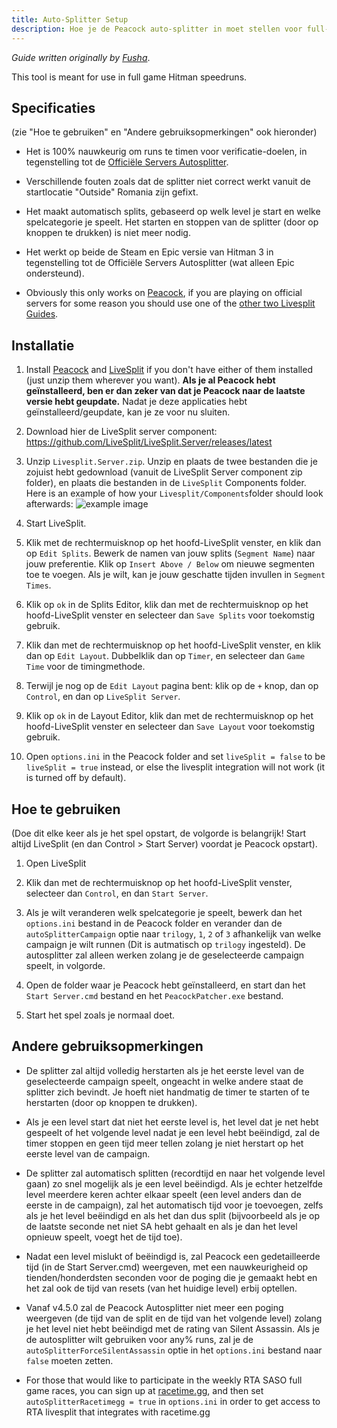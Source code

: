 ```yaml
---
title: Auto-Splitter Setup
description: Hoe je de Peacock auto-splitter in moet stellen voor full-game speedruns.
---
```


_Guide written originally by [Fusha](https://github.com/fu5ha)_.

This tool is meant for use in full game Hitman speedruns.

## Specificaties

(zie "Hoe te gebruiken" en "Andere gebruiksopmerkingen" ook hieronder)

-   Het is 100% nauwkeurig om runs te timen voor verificatie-doelen, in tegenstelling tot de [Officiële Servers Autosplitter](https://www.speedrun.com/hitman_3/guide/kbydm).

-   Verschillende fouten zoals dat de splitter niet correct werkt vanuit de startlocatie "Outside" Romania zijn gefixt.

-   Het maakt automatisch splits, gebaseerd op welk level je start en welke spelcategorie je speelt. Het starten en stoppen van de splitter (door op knoppen te drukken) is niet meer nodig.

-   Het werkt op beide de Steam en Epic versie van Hitman 3 in tegenstelling tot de Officiële Servers Autosplitter (wat alleen Epic ondersteund).

-   Obviously this only works on [Peacock](./what-is-peacock.md), if you are playing on official servers for some reason you should use one of the [other two Livesplit Guides](https://hitruns-wiki.vercel.app/docs/livesplit).

## Installatie

1. Install [Peacock](./installation.md) and [LiveSplit](https://livesplit.org/downloads/) if you don't have either of them installed (just unzip them wherever you want). **Als je al Peacock hebt geïnstalleerd, ben er dan zeker van dat je Peacock naar de laatste versie hebt geupdate.** Nadat je deze applicaties hebt geïnstalleerd/geupdate, kan je ze voor nu sluiten.

2. Download hier de LiveSplit server component: https://github.com/LiveSplit/LiveSplit.Server/releases/latest

3. Unzip `Livesplit.Server.zip`. Unzip en plaats de twee bestanden die je zojuist hebt gedownload (vanuit de LiveSplit Server component zip folder), en plaats die bestanden in de `LiveSplit` Components folder. Here is an example of how your `Livesplit/Components`folder should look afterwards: ![example image](/img/livesplit_component.png)

4. Start LiveSplit.

5. Klik met de rechtermuisknop op het hoofd-LiveSplit venster, en klik dan op `Edit Splits`. Bewerk de namen van jouw splits (`Segment Name`) naar jouw preferentie. Klik op `Insert Above / Below` om nieuwe segmenten toe te voegen. Als je wilt, kan je jouw geschatte tijden invullen in `Segment Times`.

6. Klik op `ok` in de Splits Editor, klik dan met de rechtermuisknop op het hoofd-LiveSplit venster en selecteer dan `Save Splits` voor toekomstig gebruik.

7. Klik dan met de rechtermuisknop op het hoofd-LiveSplit venster, en klik dan op `Edit Layout`. Dubbelklik dan op `Timer`, en selecteer dan `Game Time` voor de timingmethode.

8. Terwijl je nog op de `Edit Layout` pagina bent: klik op de `+` knop, dan op `Control`, en dan op `LiveSplit Server`.

9. Klik op `ok` in de Layout Editor, klik dan met de rechtermuisknop op het hoofd-LiveSplit venster en selecteer dan `Save Layout` voor toekomstig gebruik.

10. Open `options.ini` in the Peacock folder and set `liveSplit = false` to be `liveSplit = true` instead, or else the livesplit integration will not work (it is turned off by default).

## Hoe te gebruiken

(Doe dit elke keer als je het spel opstart, de volgorde is belangrijk! Start altijd LiveSplit (en dan Control > Start Server) voordat je Peacock opstart).

1. Open LiveSplit

2. Klik dan met de rechtermuisknop op het hoofd-LiveSplit venster, selecteer dan `Control`, en dan `Start Server`.

3. Als je wilt veranderen welk spelcategorie je speelt, bewerk dan het `options.ini` bestand in de Peacock folder en verander dan de `autoSplitterCampaign` optie naar `trilogy`, `1`, `2` of `3` afhankelijk van welke campaign je wilt runnen (Dit is autmatisch op `trilogy` ingesteld). De autosplitter zal alleen werken zolang je de geselecteerde campaign speelt, in volgorde.

4. Open de folder waar je Peacock hebt geïnstalleerd, en start dan het `Start Server.cmd` bestand en het `PeacockPatcher.exe` bestand.

5. Start het spel zoals je normaal doet.

## Andere gebruiksopmerkingen

-   De splitter zal altijd volledig herstarten als je het eerste level van de geselecteerde campaign speelt, ongeacht in welke andere staat de splitter zich bevindt. Je hoeft niet handmatig de timer te starten of te herstarten (door op knoppen te drukken).

-   Als je een level start dat niet het eerste level is, het level dat je net hebt gespeelt of het volgende level nadat je een level hebt beëindigd, zal de timer stoppen en geen tijd meer tellen zolang je niet herstart op het eerste level van de campaign.

-   De splitter zal automatisch splitten (recordtijd en naar het volgende level gaan) zo snel mogelijk als je een level beëindigd. Als je echter hetzelfde level meerdere keren achter elkaar speelt (een level anders dan de eerste in de campaign), zal het automatisch tijd voor je toevoegen, zelfs als je het level beëindigd en als het dan dus split (bijvoorbeeld als je op de laatste seconde net niet SA hebt gehaalt en als je dan het level opnieuw speelt, voegt het de tijd toe).

-   Nadat een level mislukt of beëindigd is, zal Peacock een gedetailleerde tijd (in de Start Server.cmd) weergeven, met een nauwkeurigheid op tienden/honderdsten seconden voor de poging die je gemaakt hebt en het zal ook de tijd van resets (van het huidige level) erbij optellen.

-   Vanaf v4.5.0 zal de Peacock Autosplitter niet meer een poging weergeven (de tijd van de split en de tijd van het volgende level) zolang je het level niet hebt beëindigd met de rating van Silent Assassin. Als je de autosplitter wilt gebruiken voor any% runs, zal je de `autoSplitterForceSilentAssassin` optie in het `options.ini` bestand naar `false` moeten zetten.

-   For those that would like to participate in the weekly RTA SASO full game races, you can sign up at [racetime.gg](https://racetime.gg/hitman-3), and then set `autoSplitterRacetimegg = true` in `options.ini` in order to get access to RTA livesplit that integrates with racetime.gg
